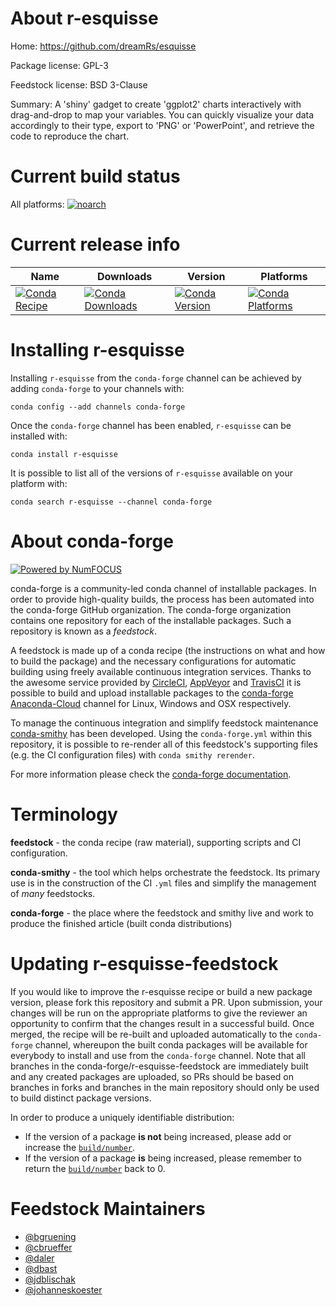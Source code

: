<!--
# -*- mode: jinja -*-
-->

About r-esquisse
================

Home: https://github.com/dreamRs/esquisse

Package license: GPL-3

Feedstock license: BSD 3-Clause

Summary: A 'shiny' gadget to create 'ggplot2' charts interactively with drag-and-drop to map your variables. You can quickly visualize your data accordingly to their type, export to 'PNG' or 'PowerPoint', and retrieve the code to reproduce the chart.



Current build status
====================

All platforms:
[![noarch](https://img.shields.io/circleci/project/github/conda-forge/r-esquisse-feedstock/master.svg?label=noarch)](https://circleci.com/gh/conda-forge/r-esquisse-feedstock)

Current release info
====================

| Name | Downloads | Version | Platforms |
| --- | --- | --- | --- |
| [![Conda Recipe](https://img.shields.io/badge/recipe-r--esquisse-green.svg)](https://anaconda.org/conda-forge/r-esquisse) | [![Conda Downloads](https://img.shields.io/conda/dn/conda-forge/r-esquisse.svg)](https://anaconda.org/conda-forge/r-esquisse) | [![Conda Version](https://img.shields.io/conda/vn/conda-forge/r-esquisse.svg)](https://anaconda.org/conda-forge/r-esquisse) | [![Conda Platforms](https://img.shields.io/conda/pn/conda-forge/r-esquisse.svg)](https://anaconda.org/conda-forge/r-esquisse) |

Installing r-esquisse
=====================

Installing `r-esquisse` from the `conda-forge` channel can be achieved by adding `conda-forge` to your channels with:

```
conda config --add channels conda-forge
```

Once the `conda-forge` channel has been enabled, `r-esquisse` can be installed with:

```
conda install r-esquisse
```

It is possible to list all of the versions of `r-esquisse` available on your platform with:

```
conda search r-esquisse --channel conda-forge
```


About conda-forge
=================

[![Powered by NumFOCUS](https://img.shields.io/badge/powered%20by-NumFOCUS-orange.svg?style=flat&colorA=E1523D&colorB=007D8A)](http://numfocus.org)

conda-forge is a community-led conda channel of installable packages.
In order to provide high-quality builds, the process has been automated into the
conda-forge GitHub organization. The conda-forge organization contains one repository
for each of the installable packages. Such a repository is known as a *feedstock*.

A feedstock is made up of a conda recipe (the instructions on what and how to build
the package) and the necessary configurations for automatic building using freely
available continuous integration services. Thanks to the awesome service provided by
[CircleCI](https://circleci.com/), [AppVeyor](https://www.appveyor.com/)
and [TravisCI](https://travis-ci.org/) it is possible to build and upload installable
packages to the [conda-forge](https://anaconda.org/conda-forge)
[Anaconda-Cloud](https://anaconda.org/) channel for Linux, Windows and OSX respectively.

To manage the continuous integration and simplify feedstock maintenance
[conda-smithy](https://github.com/conda-forge/conda-smithy) has been developed.
Using the ``conda-forge.yml`` within this repository, it is possible to re-render all of
this feedstock's supporting files (e.g. the CI configuration files) with ``conda smithy rerender``.

For more information please check the [conda-forge documentation](https://conda-forge.org/docs/).

Terminology
===========

**feedstock** - the conda recipe (raw material), supporting scripts and CI configuration.

**conda-smithy** - the tool which helps orchestrate the feedstock.
                   Its primary use is in the construction of the CI ``.yml`` files
                   and simplify the management of *many* feedstocks.

**conda-forge** - the place where the feedstock and smithy live and work to
                  produce the finished article (built conda distributions)


Updating r-esquisse-feedstock
=============================

If you would like to improve the r-esquisse recipe or build a new
package version, please fork this repository and submit a PR. Upon submission,
your changes will be run on the appropriate platforms to give the reviewer an
opportunity to confirm that the changes result in a successful build. Once
merged, the recipe will be re-built and uploaded automatically to the
`conda-forge` channel, whereupon the built conda packages will be available for
everybody to install and use from the `conda-forge` channel.
Note that all branches in the conda-forge/r-esquisse-feedstock are
immediately built and any created packages are uploaded, so PRs should be based
on branches in forks and branches in the main repository should only be used to
build distinct package versions.

In order to produce a uniquely identifiable distribution:
 * If the version of a package **is not** being increased, please add or increase
   the [``build/number``](https://conda.io/docs/user-guide/tasks/build-packages/define-metadata.html#build-number-and-string).
 * If the version of a package **is** being increased, please remember to return
   the [``build/number``](https://conda.io/docs/user-guide/tasks/build-packages/define-metadata.html#build-number-and-string)
   back to 0.

Feedstock Maintainers
=====================

* [@bgruening](https://github.com/bgruening/)
* [@cbrueffer](https://github.com/cbrueffer/)
* [@daler](https://github.com/daler/)
* [@dbast](https://github.com/dbast/)
* [@jdblischak](https://github.com/jdblischak/)
* [@johanneskoester](https://github.com/johanneskoester/)

